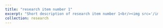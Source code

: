 ```yaml
---
title: "research item number 1"
excerpt: "Short description of research item number 1<br/><img src='/images/image-alignment-150x150.jpg'>"
collection: research
---
```

